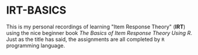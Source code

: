# IRT-BASICS

This is my personal recordings of learning "Item Response Theory" (**IRT**) using the nice beginner book *The Basics of Item Response Theory Using R*. Just as the title has said, the assignments are all completed by `R` programming language.
